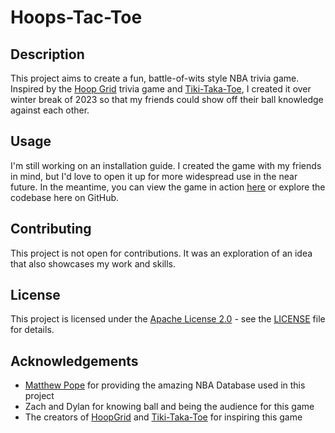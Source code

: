 # Hoops-Tac-Toe

## Description
This project aims to create a fun, battle-of-wits style NBA trivia game. Inspired by the 
[Hoop Grid](https://hoopgrids.com/) trivia game and [Tiki-Taka-Toe](https://playfootball.games/footy-tic-tac-toe), 
I created it over winter break of 2023 so that my friends could show off their ball knowledge against each other. 

## Usage

I'm still working on an installation guide. I created the game with my friends in mind,
but I'd love to open it up for more widespread use in the near future. In the meantime, you can view the game in action 
[here](https://youtu.be/v2mr_DU-5Fo) or explore the codebase here on GitHub.

## Contributing

This project is not open for contributions. It was an exploration of an idea that also showcases my work and skills.

## License

This project is licensed under the [Apache License 2.0](LICENSE) - see the [LICENSE](LICENSE) file for details.

## Acknowledgements

* [Matthew Pope](https://github.com/mpope9) for providing the amazing NBA Database used in this project
* Zach and Dylan for knowing ball and being the audience for this game
* The creators of [HoopGrid](https://hoopgrids.com/) and [Tiki-Taka-Toe](https://playfootball.games/footy-tic-tac-toe)
for inspiring this game
